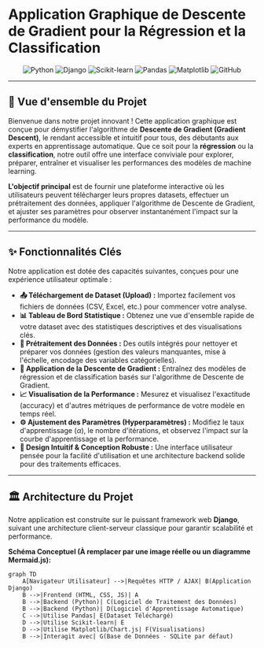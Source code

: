 # Application Graphique de Descente de Gradient pour la Régression et la Classification

<p align="center">
  <img src="https://img.shields.io/badge/Python-3776AB?style=for-the-badge&logo=python&logoColor=white" alt="Python">
  <img src="https://img.shields.io/badge/Django-092E20?style=for-the-badge&logo=django&logoColor=white" alt="Django">
  <img src="https://img.shields.io/badge/scikit--learn-F7931E?style=for-the-badge&logo=scikit-learn&logoColor=white" alt="Scikit-learn">
  <img src="https://img.shields.io/badge/Pandas-150458?style=for-the-badge&logo=pandas&logoColor=white" alt="Pandas">
  <img src="https://img.shields.io/badge/Matplotlib-11557C?style=for-the-badge&logo=matplotlib&logoColor=white" alt="Matplotlib">
  <img src="https://img.shields.io/badge/GitHub-100000?style=for-the-badge&logo=github&logoColor=white" alt="GitHub">
</p>

---

## 🌟 Vue d'ensemble du Projet

Bienvenue dans notre projet innovant ! Cette application graphique est conçue pour démystifier l'algorithme de **Descente de Gradient (Gradient Descent)**, le rendant accessible et intuitif pour tous, des débutants aux experts en apprentissage automatique. Que ce soit pour la **régression** ou la **classification**, notre outil offre une interface conviviale pour explorer, préparer, entraîner et visualiser les performances des modèles de machine learning.

**L'objectif principal** est de fournir une plateforme interactive où les utilisateurs peuvent télécharger leurs propres datasets, effectuer un prétraitement des données, appliquer l'algorithme de Descente de Gradient, et ajuster ses paramètres pour observer instantanément l'impact sur la performance du modèle.

---

## ✨ Fonctionnalités Clés

Notre application est dotée des capacités suivantes, conçues pour une expérience utilisateur optimale :

* **📤 Téléchargement de Dataset (Upload) :** Importez facilement vos fichiers de données (CSV, Excel, etc.) pour commencer votre analyse.
* **📊 Tableau de Bord Statistique :** Obtenez une vue d'ensemble rapide de votre dataset avec des statistiques descriptives et des visualisations clés.
* **🧹 Prétraitement des Données :** Des outils intégrés pour nettoyer et préparer vos données (gestion des valeurs manquantes, mise à l'échelle, encodage des variables catégorielles).
* **🧠 Application de la Descente de Gradient :** Entraînez des modèles de régression et de classification basés sur l'algorithme de Descente de Gradient.
* **📈 Visualisation de la Performance :** Mesurez et visualisez l'exactitude (accuracy) et d'autres métriques de performance de votre modèle en temps réel.
* **⚙️ Ajustement des Paramètres (Hyperparamètres) :** Modifiez le taux d'apprentissage ($\alpha$), le nombre d'itérations, et observez l'impact sur la courbe d'apprentissage et la performance.
* **🎨 Design Intuitif & Conception Robuste :** Une interface utilisateur pensée pour la facilité d'utilisation et une architecture backend solide pour des traitements efficaces.

---

## 🏛️ Architecture du Projet

Notre application est construite sur le puissant framework web **Django**, suivant une architecture client-serveur classique pour garantir scalabilité et performance.

**Schéma Conceptuel (À remplacer par une image réelle ou un diagramme Mermaid.js):**
```mermaid
graph TD
    A[Navigateur Utilisateur] -->|Requêtes HTTP / AJAX| B(Application Django)
    B -->|Frontend (HTML, CSS, JS)| A
    B -->|Backend (Python)| C(Logiciel de Traitement des Données)
    B -->|Backend (Python)| D(Logiciel d'Apprentissage Automatique)
    C -->|Utilise Pandas| E(Dataset Téléchargé)
    D -->|Utilise Scikit-learn| E
    D -->|Utilise Matplotlib/Chart.js| F(Visualisations)
    B -->|Interagit avec| G(Base de Données - SQLite par défaut)